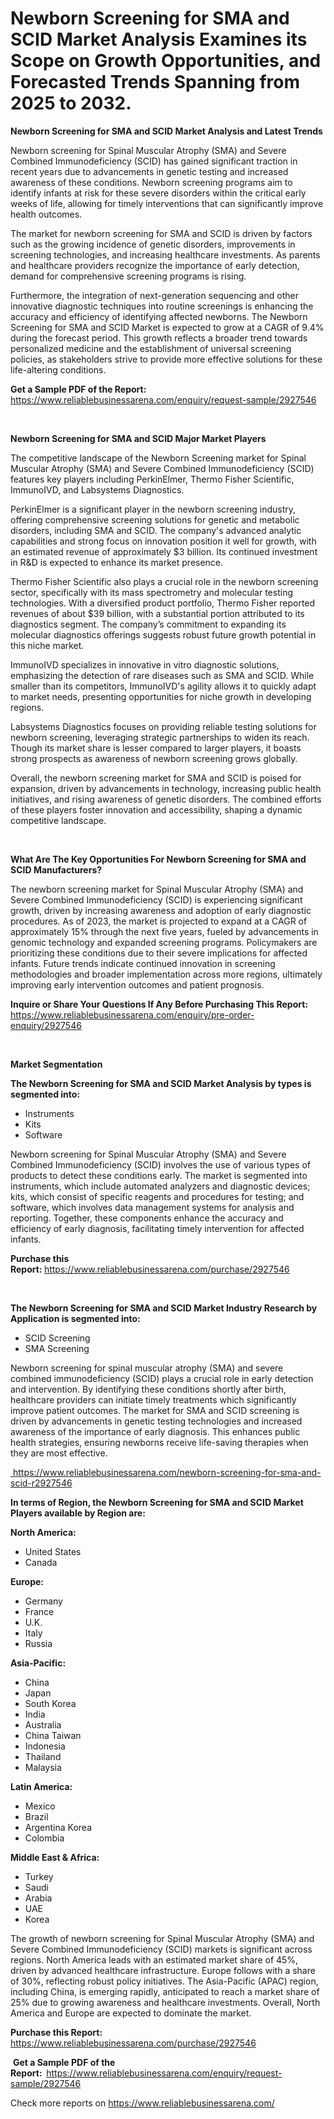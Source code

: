 <p><h1>Newborn Screening for SMA and SCID Market Analysis Examines its Scope on Growth Opportunities, and Forecasted Trends Spanning from 2025 to 2032.</h1></p><p><strong>Newborn Screening for SMA and SCID Market Analysis and Latest Trends</strong></p>
<p><p>Newborn screening for Spinal Muscular Atrophy (SMA) and Severe Combined Immunodeficiency (SCID) has gained significant traction in recent years due to advancements in genetic testing and increased awareness of these conditions. Newborn screening programs aim to identify infants at risk for these severe disorders within the critical early weeks of life, allowing for timely interventions that can significantly improve health outcomes. </p><p>The market for newborn screening for SMA and SCID is driven by factors such as the growing incidence of genetic disorders, improvements in screening technologies, and increasing healthcare investments. As parents and healthcare providers recognize the importance of early detection, demand for comprehensive screening programs is rising. </p><p>Furthermore, the integration of next-generation sequencing and other innovative diagnostic techniques into routine screenings is enhancing the accuracy and efficiency of identifying affected newborns. The Newborn Screening for SMA and SCID Market is expected to grow at a CAGR of 9.4% during the forecast period. This growth reflects a broader trend towards personalized medicine and the establishment of universal screening policies, as stakeholders strive to provide more effective solutions for these life-altering conditions.</p></p>
<p><strong>Get a Sample PDF of the Report:&nbsp;</strong> <a href="https://www.reliablebusinessarena.com/enquiry/request-sample/2927546?utm_campaign=2889&utm_medium=2&utm_source=Github&utm_content=ia&utm_term=12032025&utm_id=newborn-screening-for-sma-and-scid">https://www.reliablebusinessarena.com/enquiry/request-sample/2927546</a></p>
<p>&nbsp;</p>
<p><strong>Newborn Screening for SMA and SCID Major Market Players</strong></p>
<p><p>The competitive landscape of the Newborn Screening market for Spinal Muscular Atrophy (SMA) and Severe Combined Immunodeficiency (SCID) features key players including PerkinElmer, Thermo Fisher Scientific, ImmunoIVD, and Labsystems Diagnostics. </p><p>PerkinElmer is a significant player in the newborn screening industry, offering comprehensive screening solutions for genetic and metabolic disorders, including SMA and SCID. The company's advanced analytic capabilities and strong focus on innovation position it well for growth, with an estimated revenue of approximately $3 billion. Its continued investment in R&D is expected to enhance its market presence.</p><p>Thermo Fisher Scientific also plays a crucial role in the newborn screening sector, specifically with its mass spectrometry and molecular testing technologies. With a diversified product portfolio, Thermo Fisher reported revenues of about $39 billion, with a substantial portion attributed to its diagnostics segment. The company’s commitment to expanding its molecular diagnostics offerings suggests robust future growth potential in this niche market.</p><p>ImmunoIVD specializes in innovative in vitro diagnostic solutions, emphasizing the detection of rare diseases such as SMA and SCID. While smaller than its competitors, ImmunoIVD's agility allows it to quickly adapt to market needs, presenting opportunities for niche growth in developing regions.</p><p>Labsystems Diagnostics focuses on providing reliable testing solutions for newborn screening, leveraging strategic partnerships to widen its reach. Though its market share is lesser compared to larger players, it boasts strong prospects as awareness of newborn screening grows globally.</p><p>Overall, the newborn screening market for SMA and SCID is poised for expansion, driven by advancements in technology, increasing public health initiatives, and rising awareness of genetic disorders. The combined efforts of these players foster innovation and accessibility, shaping a dynamic competitive landscape.</p></p>
<p>&nbsp;</p>
<p><strong>What Are The Key Opportunities For Newborn Screening for SMA and SCID Manufacturers?</strong></p>
<p><p>The newborn screening market for Spinal Muscular Atrophy (SMA) and Severe Combined Immunodeficiency (SCID) is experiencing significant growth, driven by increasing awareness and adoption of early diagnostic procedures. As of 2023, the market is projected to expand at a CAGR of approximately 15% through the next five years, fueled by advancements in genomic technology and expanded screening programs. Policymakers are prioritizing these conditions due to their severe implications for affected infants. Future trends indicate continued innovation in screening methodologies and broader implementation across more regions, ultimately improving early intervention outcomes and patient prognosis.</p></p>
<p><strong>Inquire or Share Your Questions If Any Before Purchasing This Report:</strong> <a href="https://www.reliablebusinessarena.com/enquiry/pre-order-enquiry/2927546?utm_campaign=2889&utm_medium=2&utm_source=Github&utm_content=ia&utm_term=12032025&utm_id=newborn-screening-for-sma-and-scid">https://www.reliablebusinessarena.com/enquiry/pre-order-enquiry/2927546</a></p>
<p>&nbsp;</p>
<p><strong>Market Segmentation</strong></p>
<p><strong>The Newborn Screening for SMA and SCID Market Analysis by types is segmented into:</strong></p>
<p><ul><li>Instruments</li><li>Kits</li><li>Software</li></ul></p>
<p><p>Newborn screening for Spinal Muscular Atrophy (SMA) and Severe Combined Immunodeficiency (SCID) involves the use of various types of products to detect these conditions early. The market is segmented into instruments, which include automated analyzers and diagnostic devices; kits, which consist of specific reagents and procedures for testing; and software, which involves data management systems for analysis and reporting. Together, these components enhance the accuracy and efficiency of early diagnosis, facilitating timely intervention for affected infants.</p></p>
<p><strong>Purchase this Report:&nbsp;</strong><a href="https://www.reliablebusinessarena.com/purchase/2927546?utm_campaign=2889&utm_medium=2&utm_source=Github&utm_content=ia&utm_term=12032025&utm_id=newborn-screening-for-sma-and-scid">https://www.reliablebusinessarena.com/purchase/2927546</a></p>
<p>&nbsp;</p>
<p><strong>The Newborn Screening for SMA and SCID Market Industry Research by Application is segmented into:</strong></p>
<p><ul><li>SCID Screening</li><li>SMA Screening</li></ul></p>
<p><p>Newborn screening for spinal muscular atrophy (SMA) and severe combined immunodeficiency (SCID) plays a crucial role in early detection and intervention. By identifying these conditions shortly after birth, healthcare providers can initiate timely treatments which significantly improve patient outcomes. The market for SMA and SCID screening is driven by advancements in genetic testing technologies and increased awareness of the importance of early diagnosis. This enhances public health strategies, ensuring newborns receive life-saving therapies when they are most effective.</p></p>
<p><a href="https://www.reliablebusinessarena.com/newborn-screening-for-sma-and-scid-r2927546?utm_campaign=2889&utm_medium=2&utm_source=Github&utm_content=ia&utm_term=12032025&utm_id=newborn-screening-for-sma-and-scid">&nbsp;https://www.reliablebusinessarena.com/newborn-screening-for-sma-and-scid-r2927546</a></p>
<p><strong>In terms of Region, the Newborn Screening for SMA and SCID Market Players available by Region are:</strong></p>
<p>
    <p> <strong> North America: </strong>
        <ul>
            <li>United States</li>
            <li>Canada</li>
        </ul>
        </p> 
    <p> <strong> Europe: </strong>
        <ul>
            <li>Germany</li>
            <li>France</li>
            <li>U.K.</li>
            <li>Italy</li>
            <li>Russia</li>
        </ul>
        </p> 
    <p> <strong> Asia-Pacific: </strong>
        <ul>
            <li>China</li>
            <li>Japan</li>
            <li>South Korea</li>
            <li>India</li>
            <li>Australia</li>
            <li>China Taiwan</li>
            <li>Indonesia</li>
            <li>Thailand</li>
            <li>Malaysia</li>
        </ul>
        </p> 
    <p> <strong> Latin America: </strong>
        <ul>
            <li>Mexico</li>
            <li>Brazil</li>
            <li>Argentina Korea</li>
            <li>Colombia</li>
        </ul>
        </p> 
    <p> <strong> Middle East & Africa: </strong>
        <ul>
            <li>Turkey</li>
            <li>Saudi</li>
            <li>Arabia</li>
            <li>UAE</li>
            <li>Korea</li>
        </ul>
    </p>
    </p>
<p><p>The growth of newborn screening for Spinal Muscular Atrophy (SMA) and Severe Combined Immunodeficiency (SCID) markets is significant across regions. North America leads with an estimated market share of 45%, driven by advanced healthcare infrastructure. Europe follows with a share of 30%, reflecting robust policy initiatives. The Asia-Pacific (APAC) region, including China, is emerging rapidly, anticipated to reach a market share of 25% due to growing awareness and healthcare investments. Overall, North America and Europe are expected to dominate the market.</p></p>
<p><strong>Purchase this Report: </strong><a href="https://www.reliablebusinessarena.com/purchase/2927546?utm_campaign=2889&utm_medium=2&utm_source=Github&utm_content=ia&utm_term=12032025&utm_id=newborn-screening-for-sma-and-scid">https://www.reliablebusinessarena.com/purchase/2927546</a></p>
<p>&nbsp;<strong>Get a Sample PDF of the Report:&nbsp;&nbsp;</strong><a href="https://www.reliablebusinessarena.com/enquiry/request-sample/2927546?utm_campaign=2889&utm_medium=2&utm_source=Github&utm_content=ia&utm_term=12032025&utm_id=newborn-screening-for-sma-and-scid">https://www.reliablebusinessarena.com/enquiry/request-sample/2927546</a></p>
<p><strong></strong></p>
<p>Check more reports on <a href="https://www.reliablebusinessarena.com/?utm_campaign=2889&utm_medium=2&utm_source=Github&utm_content=ia&utm_term=12032025&utm_id=newborn-screening-for-sma-and-scid">https://www.reliablebusinessarena.com/</a></p>